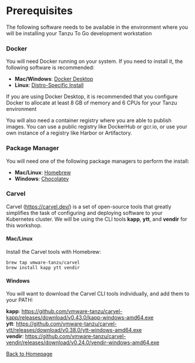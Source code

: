 # Prerequisites

The following software needs to be available in the environment where you will be installing your Tanzu To Go development workstation

### Docker

You will need Docker running on your system. If you need to install it, the following software is recommended:
* **Mac/Windows**: [Docker Desktop](https://www.docker.com/products/docker-desktop)
* **Linux**: [Distro-Specific Install](https://docs.docker.com/engine/install/#server)

If you are using Docker Desktop, it is recommended that you configure Docker to allocate at least 8 GB of memory and 6 CPUs for your Tanzu environment

You will also need a container registry where you are able to publish images. You can use a public registry like DockerHub or gcr.io, or use your own instance of a registry like Harbor or Artifactory.

### Package Manager

You will need one of the following package managers to perform the install:

* **Mac/Linux**: [Homebrew](https://brew.sh/)
* **Windows**: [Chocolatey](https://chocolatey.org/install)

### Carvel

Carvel (https://carvel.dev/) is a set of open-source tools that greatly simplifies the task of configuring and deploying software to your Kubernetes cluster. We will be using the CLI tools **kapp**, **ytt**, and **vendir** for this workshop.

#### Mac/Linux

Install the Carvel tools with Homebrew:
```
brew tap vmware-tanzu/carvel
brew install kapp ytt vendir
```

#### Windows

You will want to download the Carvel CLI tools individually, and add them to your PATH:

**kapp**: https://github.com/vmware-tanzu/carvel-kapp/releases/download/v0.43.0/kapp-windows-amd64.exe <br>
**ytt**: https://github.com/vmware-tanzu/carvel-ytt/releases/download/v0.38.0/ytt-windows-amd64.exe <br>
**vendir**: https://github.com/vmware-tanzu/carvel-vendir/releases/download/v0.24.0/vendir-windows-amd64.exe

[Back to Homepage](README.md)